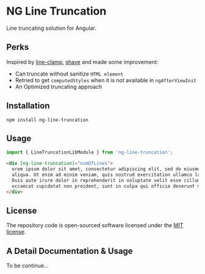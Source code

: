 # NG Line Truncation

Line truncating solution for Angular.

## Perks

Inspired by [line-clamp](https://www.npmjs.com/package/line-clamp), [shave](https://www.npmjs.com/package/shave)
and made some improvement:

- Can truncate without sanitize `HTML element`
- Retried to get `computedStyles` when it is not available in `ngAfterViewInit`
- An Optimized truncating approach

## Installation

`npm install ng-line-truncation`

## Usage

```js
import { LineTruncationLibModule } from 'ng-line-truncation';
```

```html
<div [ng-line-truncation]="numOfLines">
  orem ipsum dolor sit amet, consectetur adipiscing elit, sed do eiusmod tempor incididunt ut labore et dolore magna
  aliqua. Ut enim ad minim veniam, quis nostrud exercitation ullamco laboris nisi ut aliquip ex ea commodo consequat.
  Duis aute irure dolor in reprehenderit in voluptate velit esse cillum dolore eu fugiat nulla pariatur. Excepteur sint
  occaecat cupidatat non proident, sunt in culpa qui officia deserunt mollit anim id est laborum.!
</div>
```

## License

The repository code is open-sourced software licensed under the [MIT license](http://opensource.org/licenses/MIT).

## A Detail Documentation & Usage

To be continue...
